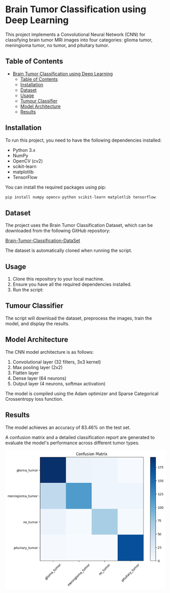 # Brain Tumor Classification using Deep Learning

This project implements a Convolutional Neural Network (CNN) for classifying brain tumor MRI images into four categories: glioma tumor, meningioma tumor, no tumor, and pituitary tumor.

## Table of Contents
- [Brain Tumor Classification using Deep Learning](#brain-tumor-classification-using-deep-learning)
  - [Table of Contents](#table-of-contents)
  - [Installation](#installation)
  - [Dataset](#dataset)
  - [Usage](#usage)
  - [Tumour Classifier](#tumour-classifier)
  - [Model Architecture](#model-architecture)
  - [Results](#results)

## Installation

To run this project, you need to have the following dependencies installed:

- Python 3.x
- NumPy
- OpenCV (cv2)
- scikit-learn
- matplotlib
- TensorFlow

You can install the required packages using pip:

```python 
pip install numpy opencv-python scikit-learn matplotlib tensorflow
```
## Dataset

The project uses the Brain Tumor Classification Dataset, which can be downloaded from the following GitHub repository:

[Brain-Tumor-Classification-DataSet](https://github.com/SartajBhuvaji/Brain-Tumor-Classification-DataSet.git)

The dataset is automatically cloned when running the script.

## Usage

1. Clone this repository to your local machine.
2. Ensure you have all the required dependencies installed.
3. Run the script:


## Tumour Classifier

The script will download the dataset, preprocess the images, train the model, and display the results.

## Model Architecture

The CNN model architecture is as follows:

1. Convolutional layer (32 filters, 3x3 kernel)
2. Max pooling layer (2x2)
3. Flatten layer
4. Dense layer (64 neurons)
5. Output layer (4 neurons, softmax activation)

The model is compiled using the Adam optimizer and Sparse Categorical Crossentropy loss function.

## Results

The model achieves an accuracy of 83.46% on the test set. 

A confusion matrix and a detailed classification report are generated to evaluate the model's performance across different tumor types.

![Confusion Matrix](conf.png)
